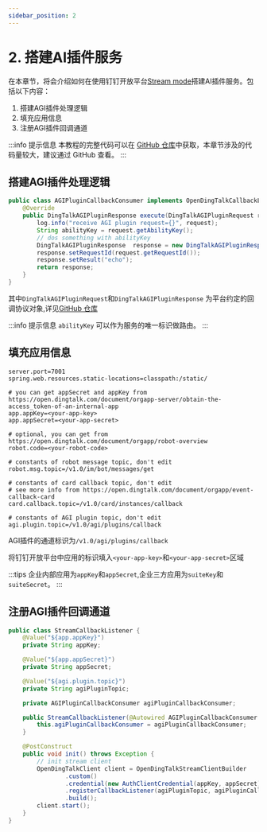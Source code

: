 ```yaml
---
sidebar_position: 2
---
```


# 2. 搭建AI插件服务

在本章节，将会介绍如何在使用钉钉开放平台[Stream mode](https://open-dingtalk.github.io/developerpedia/docs/learn/stream/overview)搭建AI插件服务。包括以下内容：
1. 搭建AGI插件处理逻辑
2. 填充应用信息
3. 注册AGI插件回调通道

:::info 提示信息
本教程的完整代码可以在 [GitHub 仓库](https://github.com/open-dingtalk/dingtalk-stream-sdk-java-quick-start)中获取，本章节涉及的代码量较大，建议通过 GitHub 查看。
:::


## 搭建AGI插件处理逻辑
```java title="AGIPluginCallbackConsumer.java" showLineNumbers
public class AGIPluginCallbackConsumer implements OpenDingTalkCallbackListener<DingTalkAGIPluginRequest, DingTalkAGIPluginResponse> {
    @Override
    public DingTalkAGIPluginResponse execute(DingTalkAGIPluginRequest request) {
        log.info("receive AGI plugin request={}", request);
        String abilityKey = request.getAbilityKey();
        // dos something with abilityKey
        DingTalkAGIPluginResponse  response = new DingTalkAGIPluginResponse();
        response.setRequestId(request.getRequestId());
        response.setResult("echo");
        return response;
    }
}
```
其中`DingTalkAGIPluginRequest`和`DingTalkAGIPluginResponse` 为平台约定的回调协议对象,详见[GitHub 仓库](https://github.com/open-dingtalk/dingtalk-stream-sdk-java-quick-start/tree/main/src/main/java/org/example/model)

:::info 提示信息
`abilityKey` 可以作为服务的唯一标识做路由。
:::

## 填充应用信息
``` properties
server.port=7001
spring.web.resources.static-locations=classpath:/static/

# you can get appSecret and appKey from https://open.dingtalk.com/document/orgapp-server/obtain-the-access_token-of-an-internal-app
app.appKey=<your-app-key> 
app.appSecret=<your-app-secret>

# optional, you can get from https://open.dingtalk.com/document/orgapp/robot-overview
robot.code=<your-robot-code>

# constants of robot message topic, don't edit
robot.msg.topic=/v1.0/im/bot/messages/get

# constants of card callback topic, don't edit
# see more info from https://open.dingtalk.com/document/orgapp/event-callback-card
card.callback.topic=/v1.0/card/instances/callback

# constants of AGI plugin topic, don't edit
agi.plugin.topic=/v1.0/agi/plugins/callback

```
AGI插件的通道标识为`/v1.0/agi/plugins/callback`

将钉钉开放平台中应用的标识填入`<your-app-key>`和`<your-app-secret>`区域

:::tips
企业内部应用为`appKey`和`appSecret`,企业三方应用为`suiteKey`和`suiteSecret`。
:::

## 注册AGI插件回调通道
```java title="StreamCallbackListener.java" showLineNumbers
public class StreamCallbackListener {
    @Value("${app.appKey}")
    private String appKey;

    @Value("${app.appSecret}")
    private String appSecret;

    @Value("${agi.plugin.topic}")
    private String agiPluginTopic;

    private AGIPluginCallbackConsumer agiPluginCallbackConsumer;

    public StreamCallbackListener(@Autowired AGIPluginCallbackConsumer agiPluginCallbackConsumer) {
        this.agiPluginCallbackConsumer = agiPluginCallbackConsumer;
    }

    @PostConstruct
    public void init() throws Exception {
        // init stream client
        OpenDingTalkClient client = OpenDingTalkStreamClientBuilder
                .custom()
                .credential(new AuthClientCredential(appKey, appSecret))
                .registerCallbackListener(agiPluginTopic, agiPluginCallbackConsumer)
                .build();
        client.start();
    }
}
```



